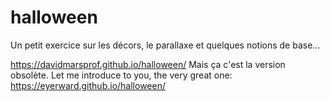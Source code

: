 # halloween
Un petit exercice sur les décors, le parallaxe et quelques notions de base...

https://davidmarsprof.github.io/halloween/
Mais ça c'est la version obsolète. Let me introduce to you, the very great one:
https://eyerward.github.io/halloween/
